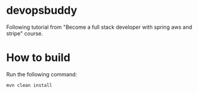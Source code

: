 # devopsbuddy
Following tutorial from "Become a full stack developer with spring aws and stripe" course.

# How to build
Run the following command:
```
mvn clean install